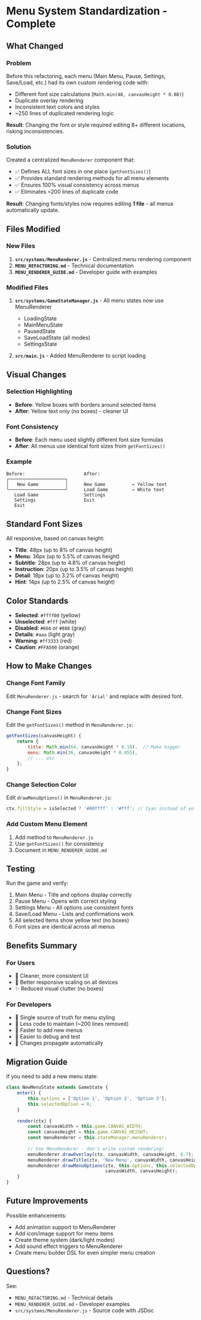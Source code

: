# Menu System Standardization - Complete

## What Changed

### Problem
Before this refactoring, each menu (Main Menu, Pause, Settings, Save/Load, etc.) had its own custom rendering code with:
- Different font size calculations (`Math.min(48, canvasHeight * 0.08)`)
- Duplicate overlay rendering
- Inconsistent text colors and styles
- ~250 lines of duplicated rendering logic

**Result**: Changing the font or style required editing 8+ different locations, risking inconsistencies.

### Solution
Created a centralized `MenuRenderer` component that:
- ✅ Defines ALL font sizes in one place (`getFontSizes()`)
- ✅ Provides standard rendering methods for all menu elements
- ✅ Ensures 100% visual consistency across menus
- ✅ Eliminates ~200 lines of duplicate code

**Result**: Changing fonts/styles now requires editing **1 file** - all menus automatically update.

## Files Modified

### New Files
1. **`src/systems/MenuRenderer.js`** - Centralized menu rendering component
2. **`MENU_REFACTORING.md`** - Technical documentation
3. **`MENU_RENDERER_GUIDE.md`** - Developer guide with examples

### Modified Files
1. **`src/systems/GameStateManager.js`** - All menu states now use MenuRenderer
   - LoadingState
   - MainMenuState  
   - PausedState
   - SaveLoadState (all modes)
   - SettingsState
   
2. **`src/main.js`** - Added MenuRenderer to script loading

## Visual Changes

### Selection Highlighting
- **Before**: Yellow boxes with borders around selected items
- **After**: Yellow text only (no boxes) - cleaner UI

### Font Consistency
- **Before**: Each menu used slightly different font size formulas
- **After**: All menus use identical font sizes from `getFontSizes()`

### Example
```
Before:                      After:
┌─────────────────────┐     
│   New Game          │      New Game          ← Yellow text
└─────────────────────┘      Load Game         ← White text
   Load Game                 Settings
   Settings                  Exit
   Exit
```

## Standard Font Sizes

All responsive, based on canvas height:
- **Title**: 48px (up to 8% of canvas height)
- **Menu**: 36px (up to 5.5% of canvas height)
- **Subtitle**: 28px (up to 4.8% of canvas height)
- **Instruction**: 20px (up to 3.5% of canvas height)
- **Detail**: 18px (up to 3.2% of canvas height)
- **Hint**: 14px (up to 2.5% of canvas height)

## Color Standards

- **Selected**: `#ffff00` (yellow)
- **Unselected**: `#fff` (white)
- **Disabled**: `#666` or `#888` (gray)
- **Details**: `#aaa` (light gray)
- **Warning**: `#ff3333` (red)
- **Caution**: `#FFA500` (orange)

## How to Make Changes

### Change Font Family
Edit `MenuRenderer.js` - search for `'Arial'` and replace with desired font.

### Change Font Sizes
Edit the `getFontSizes()` method in `MenuRenderer.js`:
```javascript
getFontSizes(canvasHeight) {
    return {
        title: Math.min(64, canvasHeight * 0.10),  // Make bigger
        menu: Math.min(36, canvasHeight * 0.055),
        // ... etc
    };
}
```

### Change Selection Color
Edit `drawMenuOptions()` in `MenuRenderer.js`:
```javascript
ctx.fillStyle = isSelected ? '#00ffff' : '#fff'; // Cyan instead of yellow
```

### Add Custom Menu Element
1. Add method to `MenuRenderer.js`
2. Use `getFontSizes()` for consistency
3. Document in `MENU_RENDERER_GUIDE.md`

## Testing

Run the game and verify:
1. Main Menu - Title and options display correctly
2. Pause Menu - Opens with correct styling
3. Settings Menu - All options use consistent fonts
4. Save/Load Menu - Lists and confirmations work
5. All selected items show yellow text (no boxes)
6. Font sizes are identical across all menus

## Benefits Summary

### For Users
- 🎨 Cleaner, more consistent UI
- 📱 Better responsive scaling on all devices
- ✨ Reduced visual clutter (no boxes)

### For Developers
- 🔧 Single source of truth for menu styling
- 📝 Less code to maintain (~200 lines removed)
- 🚀 Faster to add new menus
- 🐛 Easier to debug and test
- 🎯 Changes propagate automatically

## Migration Guide

If you need to add a new menu state:

```javascript
class NewMenuState extends GameState {
    enter() {
        this.options = ['Option 1', 'Option 2', 'Option 3'];
        this.selectedOption = 0;
    }
    
    render(ctx) {
        const canvasWidth = this.game.CANVAS_WIDTH;
        const canvasHeight = this.game.CANVAS_HEIGHT;
        const menuRenderer = this.stateManager.menuRenderer;
        
        // Use MenuRenderer - don't write custom rendering!
        menuRenderer.drawOverlay(ctx, canvasWidth, canvasHeight, 0.7);
        menuRenderer.drawTitle(ctx, 'New Menu', canvasWidth, canvasHeight);
        menuRenderer.drawMenuOptions(ctx, this.options, this.selectedOption,
                                     canvasWidth, canvasHeight);
    }
}
```

## Future Improvements

Possible enhancements:
- Add animation support to MenuRenderer
- Add icon/image support for menu items
- Create theme system (dark/light modes)
- Add sound effect triggers to MenuRenderer
- Create menu builder DSL for even simpler menu creation

## Questions?

See:
- `MENU_REFACTORING.md` - Technical details
- `MENU_RENDERER_GUIDE.md` - Developer examples
- `src/systems/MenuRenderer.js` - Source code with JSDoc
